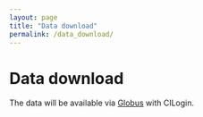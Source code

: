```yaml
---
layout: page
title: "Data download"
permalink: /data_download/
---
```


# Data download

The data will be available via [Globus](www.globus.org) with CILogin.

